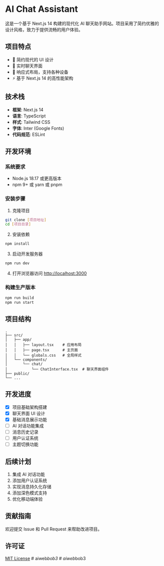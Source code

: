 # AI Chat Assistant

这是一个基于 Next.js 14 构建的现代化 AI 聊天助手网站。项目采用了简约优雅的设计风格，致力于提供流畅的用户体验。

## 项目特点

- 🎨 简约现代的 UI 设计
- 💬 实时聊天界面
- 📱 响应式布局，支持各种设备
- ⚡ 基于 Next.js 14 的高性能架构

## 技术栈

- **框架**: Next.js 14
- **语言**: TypeScript
- **样式**: Tailwind CSS
- **字体**: Inter (Google Fonts)
- **代码规范**: ESLint

## 开发环境

### 系统要求

- Node.js 18.17 或更高版本
- npm 9+ 或 yarn 或 pnpm

### 安装步骤

1. 克隆项目
```bash
git clone [项目地址]
cd [项目目录]
```

2. 安装依赖
```bash
npm install
```

3. 启动开发服务器
```bash
npm run dev
```

4. 打开浏览器访问 [http://localhost:3000](http://localhost:3000)

### 构建生产版本

```bash
npm run build
npm run start
```

## 项目结构

```
.
├── src/
│   ├── app/
│   │   ├── layout.tsx    # 应用布局
│   │   ├── page.tsx      # 主页面
│   │   └── globals.css   # 全局样式
│   └── components/
│       └── chat/
│           └── ChatInterface.tsx  # 聊天界面组件
├── public/
└── ...
```

## 开发进度

- [x] 项目基础架构搭建
- [x] 聊天界面 UI 设计
- [x] 基础消息展示功能
- [ ] AI 对话功能集成
- [ ] 消息历史记录
- [ ] 用户认证系统
- [ ] 主题切换功能

## 后续计划

1. 集成 AI 对话功能
2. 添加用户认证系统
3. 实现消息持久化存储
4. 添加深色模式支持
5. 优化移动端体验

## 贡献指南

欢迎提交 Issue 和 Pull Request 来帮助改进项目。

## 许可证

[MIT License](LICENSE)
#   a i w e b _ b o b 3  
 #   a i w e b _ b o b 3  
 